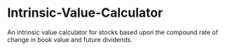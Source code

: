 # Intrinsic-Value-Calculator
An intrinsic value calculator for stocks based upon the compound rate of change in book value and future dividends.
